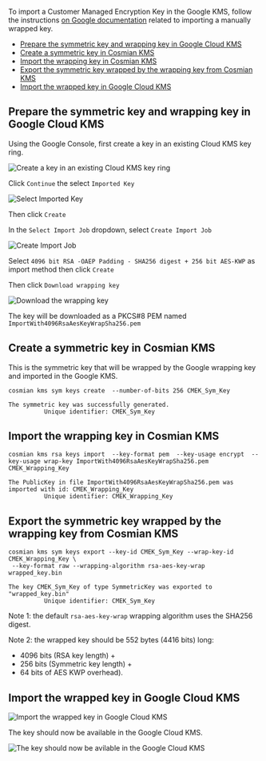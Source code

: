 To import a Customer Managed Encryption Key in the Google KMS, follow the
instructions [on Google documentation](https://cloud.google.com/kms/docs/key-import) related to importing
a manually wrapped key.

<!-- TOC -->
  * [Prepare the symmetric key and wrapping key in Google Cloud KMS](#prepare-the-symmetric-key-and-wrapping-key-in-google-cloud-kms)
  * [Create a symmetric key in Cosmian KMS](#create-a-symmetric-key-in-cosmian-kms)
  * [Import the wrapping key in Cosmian KMS](#import-the-wrapping-key-in-cosmian-kms)
  * [Export the symmetric key wrapped by the wrapping key from Cosmian KMS](#export-the-symmetric-key-wrapped-by-the-wrapping-key-from-cosmian-kms)
  * [Import the wrapped key in Google Cloud KMS](#import-the-wrapped-key-in-google-cloud-kms)
<!-- TOC -->

## Prepare the symmetric key and wrapping key in Google Cloud KMS

Using the Google Console, first create a key in an existing Cloud KMS key ring.

![Create a key in an existing Cloud KMS key ring](./cmek_create_key.png)

Click `Continue` the select `Imported Key`

![Select Imported Key](./cmek_import_key.png)

Then click `Create`

In the `Select Import Job` dropdown, select `Create Import Job`

![Create Import Job](./cmek_create_import_job.png)

Select `4096 bit RSA -OAEP Padding - SHA256 digest + 256 bit AES-KWP` as import method
then click `Create`

Then click `Download wrapping key`

![Download the wrapping key](./cmek_download_wrapping_key.png)

The key will be downloaded as a PKCS#8 PEM named `ImportWith4096RsaAesKeyWrapSha256.pem`

## Create a symmetric key in Cosmian KMS

This is the symmetric key that will be wrapped by the Google wrapping key and imported in the Google KMS.

```shell
cosmian kms sym keys create  --number-of-bits 256 CMEK_Sym_Key

The symmetric key was successfully generated.
          Unique identifier: CMEK_Sym_Key
```

## Import the wrapping key in Cosmian KMS

```shell
cosmian kms rsa keys import  --key-format pem  --key-usage encrypt  --key-usage wrap-key ImportWith4096RsaAesKeyWrapSha256.pem CMEK_Wrapping_Key

The PublicKey in file ImportWith4096RsaAesKeyWrapSha256.pem was imported with id: CMEK_Wrapping_Key
          Unique identifier: CMEK_Wrapping_Key
```

## Export the symmetric key wrapped by the wrapping key from Cosmian KMS

```shell
cosmian kms sym keys export --key-id CMEK_Sym_Key --wrap-key-id  CMEK_Wrapping_Key \
 --key-format raw --wrapping-algorithm rsa-aes-key-wrap wrapped_key.bin

The key CMEK_Sym_Key of type SymmetricKey was exported to "wrapped_key.bin"
          Unique identifier: CMEK_Sym_Key
```

Note 1: the default `rsa-aes-key-wrap` wrapping algorithm uses the SHA256 digest.

Note 2: the wrapped key should be 552 bytes (4416 bits) long: 
 
- 4096 bits (RSA key length) +
- 256 bits (Symmetric key length) + 
- 64 bits of AES KWP overhead).

## Import the wrapped key in Google Cloud KMS

![Import the wrapped key in Google Cloud KMS](./cmek_import_wrapped_key.png)

The key should now be available in the Google Cloud KMS.

![The key should now be avilable in the Google Cloud KMS](./cmek_key_available.png)